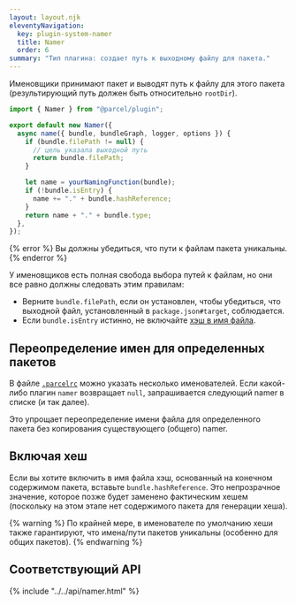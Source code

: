 ```yaml
---
layout: layout.njk
eleventyNavigation:
  key: plugin-system-namer
  title: Namer
  order: 6
summary: "Тип плагина: создает путь к выходному файлу для пакета."
---
```


Именовщики принимают пакет и выводят путь к файлу для этого пакета (результирующий путь должен быть относительно `rootDir`).

```js
import { Namer } from "@parcel/plugin";

export default new Namer({
  async name({ bundle, bundleGraph, logger, options }) {
    if (bundle.filePath != null) {
      // цель указала выходной путь
      return bundle.filePath;
    }

    let name = yourNamingFunction(bundle);
    if (!bundle.isEntry) {
      name += "." + bundle.hashReference;
    }
    return name + "." + bundle.type;
  },
});
```

{% error %}
Вы должны убедиться, что пути к файлам пакета уникальны.
{% enderror %}

У именовщиков есть полная свобода выбора путей к файлам, но они все равно должны следовать этим правилам:

- Верните `bundle.filePath`, если он установлен, чтобы убедиться, что выходной файл, установленный в `package.json#target`, соблюдается.
- Если `bundle.isEntry` истинно, не включайте [хэш в имя файла](#Including-a-hash).

## Переопределение имен для определенных пакетов

В файле [`.parcelrc`](/configuration/plugin-configuration/) можно указать несколько именователей. Если какой-либо плагин `namer` возвращает `null`, запрашивается следующий namer в списке (и так далее).

Это упрощает переопределение имени файла для определенного пакета без копирования существующего (общего) namer.

## Включая хеш

Если вы хотите включить в имя файла хэш, основанный на конечном содержимом пакета, вставьте `bundle.hashReference`. Это непрозрачное значение, которое позже будет заменено фактическим хешем (поскольку на этом этапе нет содержимого пакета для генерации хеша).

{% warning %}
По крайней мере, в именователе по умолчанию хеши также гарантируют, что имена/пути пакетов уникальны (особенно для общих пакетов).
{% endwarning %}

## Соответствующий API

{% include "../../api/namer.html" %}
